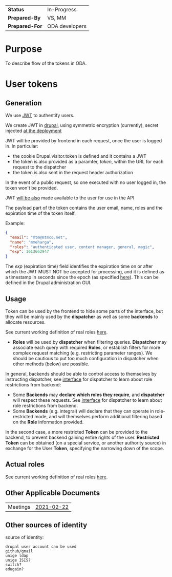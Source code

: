 |||
|:--|:--|
|**Status**| In-Progress|
|**Prepared-By**| VS, MM|
|**Prepared-For**| ODA developers |

# Purpose

To describe flow of the tokens in ODA.

# User tokens

## Generation

We use [JWT](https://jwt.io/introduction/) to authentify users.

We create JWT in [drupal](https://github.com/oda-hub/frontend-chart), using symmetric encryption (currently), secret injected [at the deployment](https://github.com/oda-hub/frontend-chart/issues/7)

JWT will be provided by frontend in each request, once the user is logged in. In particular:
* the cookie Drupal.visitor.token is defined and it contains a JWT
* the token is also provided as a paramter, <em>token</em>, within the URL for each request to the dispatcher
* the token is also sent in the request header authorization

In the event of a public request, so one executed with no user logged in, the token won't be provided.

JWT [will be also](https://github.com/oda-hub/frontend-astrooda/issues/1) made available to the user for use in the API

The payload part of the token contains the user email, name, roles and the expiration time of the token itself.

Example:
```json
{
  "email": "mtm@mtmco.net",
  "name": "mmeharga",
  "roles": "authenticated user, content manager, general, magic",
  "exp": 1613662947
}
```

The <em>exp</em> (expiration time) field identifies the expiration time on or after which the JWT MUST NOT be accepted for processing,
and it is defined as a timestamp in seconds since the epoch (as specified [here](https://tools.ietf.org/html/rfc7519#section-2)).
This can be defined in the Drupal administration GUI.

## Usage

Token can be used by the frontend to hide some parts of the interface, 
but they will be mainly used by the **dispatcher** as well as some **backends** to allocate resources.

See current working definition of real roles [here](https://github.com/oda-hub/doc-multi-user/blob/main/plan-roles-users.md).

* **Roles** will be used by **dispatcher** when filtering queries. **Dispatcher** may associate each query with required **Roles**, 
  or establish filters for more complex request matching (e.g. restricting parameter ranges). 
  We should be cautious to put too much configuration in dispatcher when other methods (below) are possible.

In general, backends should be able to control access to themselves by instructing dispatcher, see [interface](plugin-interface.md) for dispatcher to learn about role restrictions from backend:

* Some **Backends** may **declare which roles they require**, and **dispatcher** will respect these requests. See [interface](plugin-auth-interface.md) for dispatcher to learn about role restrictions from backend.
* Some **Backends** (e.g. integral) will declare that they can operate in role-restricted mode, and will themselves perform additional filtering based on the **Role** information provided.

In the second case, a more restricted **Token** can be provided to the backend, to prevent backend gaining entire rights of the user. **Restricted Token** can be obtained (on a special service, or another authority source) in exchange for the User **Token**, specifying the narrowing down of the scope.

## Actual roles

See current working definition of real roles [here](https://github.com/oda-hub/doc-multi-user/blob/main/plan-roles-users.md).


## Other Applicable Documents

|||
| :-- | :-- |
| Meetings | [2021-02-22](https://github.com/oda-hub/meetings/blob/main/2021-02-22/MoM.md) |


## Other sources  of identity

source of identity:

    drupal user account can be used
    github/gmail
    unige ldap
    unige ISIS?
    switch?
    edugain?

